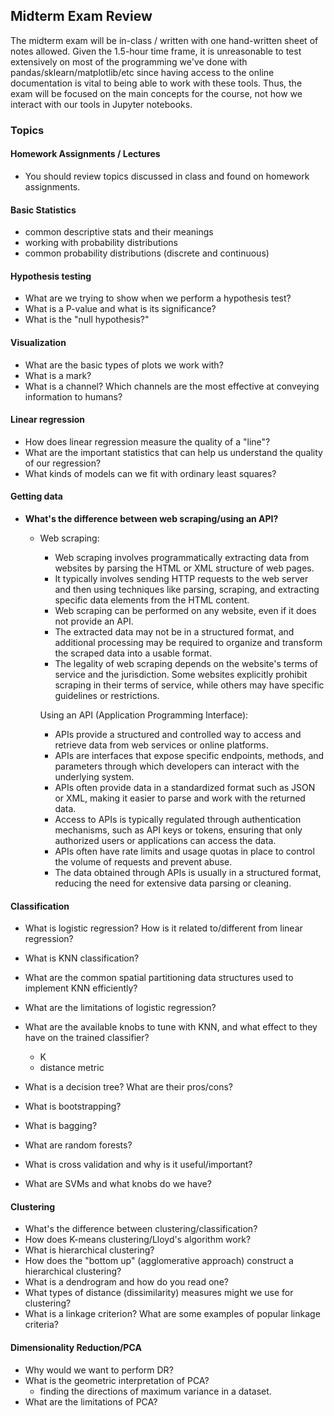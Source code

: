 ## **Midterm Exam Review**

The midterm exam will be in-class / written with one hand-written sheet of notes allowed. Given the 1.5-hour time frame, it is unreasonable to test extensively on most of the programming we've done with pandas/sklearn/matplotlib/etc since having access to the online documentation is vital to being able to work with these tools. Thus, the exam will be focused on the main concepts for the course, not how we interact with our tools in Jupyter notebooks.

### **Topics**

#### **Homework Assignments / Lectures**

- You should review topics discussed in class and found on homework assignments.

#### **Basic Statistics**

- common descriptive stats and their meanings
- working with probability distributions
- common probability distributions (discrete and continuous)

#### **Hypothesis testing**

- What are we trying to show when we perform a hypothesis test?
- What is a P-value and what is its significance?
- What is the "null hypothesis?"

#### **Visualization**

- What are the basic types of plots we work with?
- What is a mark?
- What is a channel? Which channels are the most effective at conveying information to humans?

#### **Linear regression**

- How does linear regression measure the quality of a "line"?
- What are the important statistics that can help us understand the quality of our regression?
- What kinds of models can we fit with ordinary least squares?

#### **Getting data**

- **What's the difference between web scraping/using an API?**

  - Web scraping:

    - Web scraping involves programmatically extracting data from websites by parsing the HTML or XML structure of web pages.
    - It typically involves sending HTTP requests to the web server and then using techniques like parsing, scraping, and extracting specific data elements from the HTML content.
    - Web scraping can be performed on any website, even if it does not provide an API.
    - The extracted data may not be in a structured format, and additional processing may be required to organize and transform the scraped data into a usable format.
    - The legality of web scraping depends on the website's terms of service and the jurisdiction. Some websites explicitly prohibit scraping in their terms of service, while others may have specific guidelines or restrictions.

    Using an API (Application Programming Interface):

    - APIs provide a structured and controlled way to access and retrieve data from web services or online platforms.
    - APIs are interfaces that expose specific endpoints, methods, and parameters through which developers can interact with the underlying system.
    - APIs often provide data in a standardized format such as JSON or XML, making it easier to parse and work with the returned data.
    - Access to APIs is typically regulated through authentication mechanisms, such as API keys or tokens, ensuring that only authorized users or applications can access the data.
    - APIs often have rate limits and usage quotas in place to control the volume of requests and prevent abuse.
    - The data obtained through APIs is usually in a structured format, reducing the need for extensive data parsing or cleaning.


#### **Classification**

- What is logistic regression? How is it related to/different from linear regression?
- What is KNN classification?
- What are the common spatial partitioning data structures used to implement KNN efficiently?
- What are the limitations of logistic regression?
- What are the available knobs to tune with KNN, and what effect to they have on the trained classifier?
  - K
  - distance metric

- What is a decision tree? What are their pros/cons?
- What is bootstrapping?
- What is bagging?
- What are random forests?
- What is cross validation and why is it useful/important?
- What are SVMs and what knobs do we have?

#### **Clustering**

- What's the difference between clustering/classification?
- How does K-means clustering/Lloyd's algorithm work?
- What is hierarchical clustering?
- How does the "bottom up" (agglomerative approach) construct a hierarchical clustering?
- What is a dendrogram and how do you read one?
- What types of distance (dissimilarity) measures might we use for clustering?
- What is a linkage criterion? What are some examples of popular linkage criteria?

#### **Dimensionality Reduction/PCA**

- Why would we want to perform DR?
- What is the geometric interpretation of PCA?
  - finding the directions of maximum variance in a dataset.
- What are the limitations of PCA?